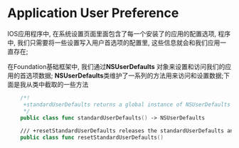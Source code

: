 # Application User Preference

IOS应用程序中, 在系统设置页面里面包含了每一个安装了的应用的配置选项, 程序中, 我们只需要将一些设置写入用户首选项的配置里, 这些信息就会和我们应用一直存在;

在Foundation基础框架中, 我们通过**NSUserDefaults** 对象来设置和访问我们的应用的首选项数据; **NSUserDefaults**类维护了一系列的方法用来访问和设置数据;下面是我从类中截取的一些方法

```swift
    /*!
     +standardUserDefaults returns a global instance of NSUserDefaults configured to search the current application's search list.
     */
    public class func standardUserDefaults() -> NSUserDefaults
    
    /// +resetStandardUserDefaults releases the standardUserDefaults and sets it to nil. A new standardUserDefaults will be created the next time it's accessed. The only visible effect this has is that all KVO observers of the previous standardUserDefaults will no longer be observing it.
    public class func resetStandardUserDefaults()

```